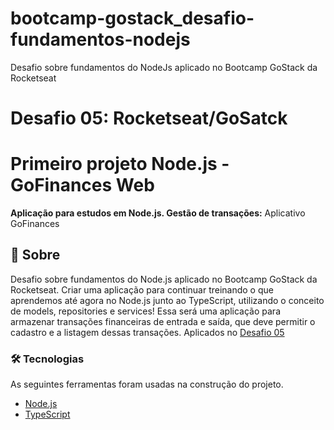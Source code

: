 # bootcamp-gostack_desafio-fundamentos-nodejs
Desafio sobre fundamentos do NodeJs aplicado no Bootcamp GoStack da Rocketseat
# Desafio 05: Rocketseat/GoSatck

# Primeiro projeto Node.js - GoFinances Web
<p alin="center"><b>Aplicação para estudos em Node.js. Gestão de transações:</b> Aplicativo GoFinances</p>

## 🚀 Sobre
Desafio sobre fundamentos do Node.js aplicado no Bootcamp GoStack da Rocketseat. 
Criar uma aplicação para continuar treinando o que aprendemos até agora no Node.js junto ao TypeScript, utilizando o conceito de models, repositories e services!
Essa será uma aplicação para armazenar transações financeiras de entrada e saída, que deve permitir o cadastro e a listagem dessas transações.
Aplicados no [Desafio 05](https://github.com/rocketseat-education/bootcamp-gostack-desafios/tree/master/desafio-fundamentos-nodejs)

### 🛠 Tecnologias
As seguintes ferramentas foram usadas na construção do projeto.
 
- [Node.js](https://nodejs.org/en/)
- [TypeScript](https://www.typescriptlang.org/)
